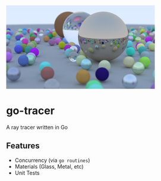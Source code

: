 ![Final Image](images/out8.jpg)


# go-tracer
A ray tracer written in Go

## Features
- Concurrency (via `go routines`)
- Materials (Glass, Metal, etc) 
- Unit Tests
